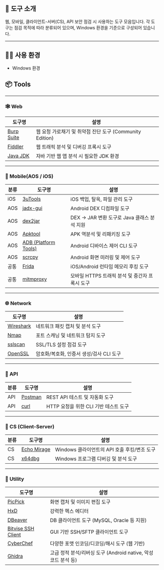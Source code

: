 ## 🔐 도구 소개
웹, 모바일, 클라이언트-서버(CS), API 보안 점검 시 사용하는 도구 모음입니다.
각 도구는 점검 목적에 따라 분류되어 있으며, Windows 환경을 기준으로 구성되어 있습니다.

---
## 🧑‍💻 사용 환경

- Windows 환경

  
## 📦 Tools
---

### 🕸 Web

| 도구명        | 설명                                                                         |
|----------------|------------------------------------------------------------------------------|
| [Burp Suite](https://portswigger.net/burp/communitydownload) | 웹 요청 가로채기 및 취약점 진단 도구 (Community Edition) |
| [Fiddler](https://www.telerik.com/fiddler)                  | 웹 트래픽 분석 및 디버깅 프록시 도구                                       |
| [Java JDK](https://www.oracle.com/java/technologies/javase-downloads.html) | 자바 기반 웹 앱 분석 시 필요한 JDK 환경 |
---

### 📱 Mobile(AOS / iOS)

| 분류 | 도구명        | 설명                                              |
|------|----------------|---------------------------------------------------|
| iOS  | [3uTools](https://www.3u.com/) | iOS 백업, 탈옥, 파일 관리 도구 |
| AOS  | [jadx-gui](https://github.com/skylot/jadx) | Android DEX 디컴파일 도구                      |
| AOS  | [dex2jar](https://github.com/pxb1988/dex2jar) | DEX → JAR 변환 도구로 Java 클래스 분석 지원 |
| AOS  | [Apktool](https://ibotpeaches.github.io/Apktool/) | APK 역분석 및 리패키징 도구            |
| AOS  | [ADB (Platform Tools)](https://developer.android.com/tools/releases/platform-tools) | Android 디바이스 제어 CLI 도구 |
| AOS  | [scrcpy](https://github.com/Genymobile/scrcpy) | Android 화면 미러링 및 제어 도구 |
| 공통 | [Frida](https://frida.re/) | iOS/Android 런타임 메모리 후킹 도구 |
| 공통 | [mitmproxy](https://github.com/mitmproxy/mitmproxy) | 모바일 HTTPS 트래픽 분석 및 중간자 프록시 도구 |
---

### 🌐 Network
| 도구명     | 설명                               |
|------------|------------------------------------|
| [Wireshark](https://www.wireshark.org/) | 네트워크 패킷 캡처 및 분석 도구                 |
| [Nmap](https://nmap.org/)               | 포트 스캐닝 및 네트워크 탐지 도구              |
| [sslscan](https://github.com/rbsec/sslscan) | SSL/TLS 설정 점검 도구                   |
| [OpenSSL](https://www.openssl.org/)     | 암호화/복호화, 인증서 생성/검사 CLI 도구        |
---

### 🔗 API

| 분류 | 도구명         | 설명                                                |
|------|----------------|-----------------------------------------------------|
| API | [Postman](https://www.postman.com/)     | REST API 테스트 및 자동화 도구                          |
| API | [curl](https://curl.se/)               | HTTP 요청을 위한 CLI 기반 테스트 도구                   |
---

### 🧩 CS (Client-Server)

| 분류 | 도구명         | 설명                                                |
|------|----------------|-----------------------------------------------------|
| CS | [Echo Mirage](https://sourceforge.net/projects/echomirage/) | Windows 클라이언트의 API 호출 후킹/변조 도구 |
| CS | [x64dbg](https://x64dbg.com/)           | Windows 프로그램 디버깅 및 분석 도구                    |
---

### 🧰 Utility
| 도구명           | 설명                                |
|------------------|-------------------------------------|
| [PicPick](https://picpick.app/ko/)     | 화면 캡처 및 이미지 편집 도구                  |
| [HxD](https://mh-nexus.de/en/hxd/)     | 강력한 헥스 에디터                              |
| [DBeaver](https://dbeaver.io/)         | DB 클라이언트 도구 (MySQL, Oracle 등 지원)      |
| [Bitvise SSH Client](https://www.bitvise.com/ssh-client-download) | GUI 기반 SSH/SFTP 클라이언트 도구       |
| [CyberChef](https://gchq.github.io/CyberChef/) | 다양한 포맷 인코딩/디코딩/해시 도구 (웹 기반) |
| [Ghidra](https://github.com/NationalSecurityAgency/ghidra) | 고급 정적 분석/리버싱 도구 (Android native, 악성코드 분석 등) |

